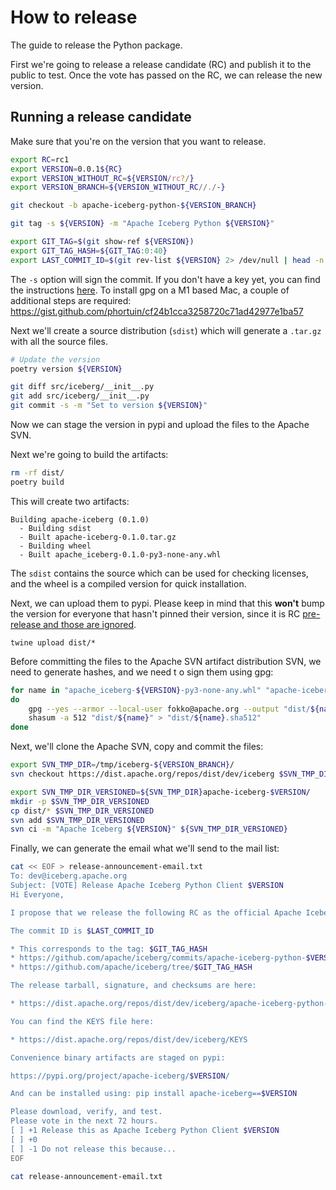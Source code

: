 # How to release

The guide to release the Python package.

First we're going to release a release candidate (RC) and publish it to the public to test. Once the vote has passed on the RC, we can release the new version.

## Running a release candidate

Make sure that you're on the version that you want to release.

```bash
export RC=rc1
export VERSION=0.0.1${RC}
export VERSION_WITHOUT_RC=${VERSION/rc?/}
export VERSION_BRANCH=${VERSION_WITHOUT_RC//./-}

git checkout -b apache-iceberg-python-${VERSION_BRANCH}

git tag -s ${VERSION} -m "Apache Iceberg Python ${VERSION}"

export GIT_TAG=$(git show-ref ${VERSION})
export GIT_TAG_HASH=${GIT_TAG:0:40}
export LAST_COMMIT_ID=$(git rev-list ${VERSION} 2> /dev/null | head -n 1)
```

The `-s` option will sign the commit. If you don't have a key yet, you can find the instructions [here](http://www.apache.org/dev/openpgp.html#key-gen-generate-key). To install gpg on a M1 based Mac, a couple of additional steps are required: https://gist.github.com/phortuin/cf24b1cca3258720c71ad42977e1ba57

Next we'll create a source distribution (`sdist`) which will generate a `.tar.gz` with all the source files.

```bash
# Update the version
poetry version ${VERSION}

git diff src/iceberg/__init__.py
git add src/iceberg/__init__.py
git commit -s -m "Set to version ${VERSION}"
```

Now we can stage the version in pypi and upload the files to the Apache SVN.

Next we're going to build the artifacts:

```bash
rm -rf dist/
poetry build
```

This will create two artifacts:

```
Building apache-iceberg (0.1.0)
  - Building sdist
  - Built apache-iceberg-0.1.0.tar.gz
  - Building wheel
  - Built apache_iceberg-0.1.0-py3-none-any.whl
```

The `sdist` contains the source which can be used for checking licenses, and the wheel is a compiled version for quick installation.

Next, we can upload them to pypi. Please keep in mind that this **won't** bump the version for everyone that hasn't pinned their version, since it is RC [pre-release and those are ignored](https://packaging.python.org/en/latest/guides/distributing-packages-using-setuptools/#pre-release-versioning).

```
twine upload dist/*
```

Before committing the files to the Apache SVN artifact distribution SVN, we need to generate hashes, and we need t o sign them using gpg:

```bash
for name in "apache_iceberg-${VERSION}-py3-none-any.whl" "apache-iceberg-${VERSION}.tar.gz"
do
    gpg --yes --armor --local-user fokko@apache.org --output "dist/${name}.asc" --detach-sig "dist/${name}"
    shasum -a 512 "dist/${name}" > "dist/${name}.sha512"
done
```

Next, we'll clone the Apache SVN, copy and commit the files:

```bash
export SVN_TMP_DIR=/tmp/iceberg-${VERSION_BRANCH}/
svn checkout https://dist.apache.org/repos/dist/dev/iceberg $SVN_TMP_DIR

export SVN_TMP_DIR_VERSIONED=${SVN_TMP_DIR}apache-iceberg-$VERSION/
mkdir -p $SVN_TMP_DIR_VERSIONED
cp dist/* $SVN_TMP_DIR_VERSIONED
svn add $SVN_TMP_DIR_VERSIONED
svn ci -m "Apache Iceberg ${VERSION}" ${SVN_TMP_DIR_VERSIONED}
```

Finally, we can generate the email what we'll send to the mail list:

```bash
cat << EOF > release-announcement-email.txt
To: dev@iceberg.apache.org
Subject: [VOTE] Release Apache Iceberg Python Client $VERSION
Hi Everyone,

I propose that we release the following RC as the official Apache Iceberg Python Client $VERSION release.

The commit ID is $LAST_COMMIT_ID

* This corresponds to the tag: $GIT_TAG_HASH
* https://github.com/apache/iceberg/commits/apache-iceberg-python-$VERSION_BRANCH
* https://github.com/apache/iceberg/tree/$GIT_TAG_HASH

The release tarball, signature, and checksums are here:

* https://dist.apache.org/repos/dist/dev/iceberg/apache-iceberg-python-$VERSION/

You can find the KEYS file here:

* https://dist.apache.org/repos/dist/dev/iceberg/KEYS

Convenience binary artifacts are staged on pypi:

https://pypi.org/project/apache-iceberg/$VERSION/

And can be installed using: pip install apache-iceberg==$VERSION 

Please download, verify, and test.
Please vote in the next 72 hours.
[ ] +1 Release this as Apache Iceberg Python Client $VERSION
[ ] +0
[ ] -1 Do not release this because...
EOF

cat release-announcement-email.txt
```
